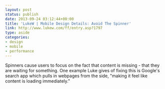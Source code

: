 ```yaml
---
layout: post
status: publish
date: 2013-09-24 03:12:44+00:00
title: 'LukeW | Mobile Design Details: Avoid The Spinner'
link: http://www.lukew.com/ff/entry.asp?1797
type: aside
categories:
- design
- mobile
- performance
---
```


Spinners cause users to focus on the fact that content is missing - that they are waiting for something. One example Luke gives of fixing this is Google's search app which pulls in webpages from the side, "making it feel like content is loading immediately."

